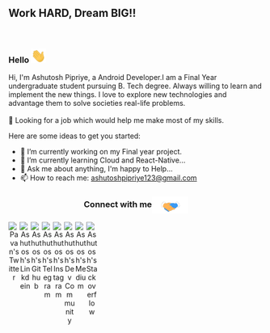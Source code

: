 ## Work HARD, Dream BIG!!

<br />

### Hello <img src="https://github.com/ashutoshpipriye/ashutoshpipriye/blob/master/Hi.gif" width="29px">

Hi, I'm Ashutosh Pipriye, a Android Developer.I am a Final Year undergraduate student pursuing B. Tech degree. Always willing to learn and implement the new things. I love to explore new technologies and advantage them to solve societies real-life problems.<br /><br />
🤔 Looking for a job which would help me make most of my skills.

Here are some ideas to get you started:

- 🔭 I’m currently working on my Final year project.
- 🌱 I’m currently learning Cloud and React-Native...
- 💬 Ask me about anything, I'm happy to Help...
- 📫 How to reach me: ashutoshpipriye123@gmail.com

<div align="center">
  <h3 align="center">Connect with me<img align="center" src="https://github.com/ashutoshpipriye/ashutoshpipriye/blob/master/Handshake.gif" height="33px" /></h3> 
</div>
<p align="center">
  <a href="https://twitter.com/PipriyeAshutosh">
  <img align="left" alt="Pavan's Twitter" width="22px" src="https://cdn.jsdelivr.net/npm/simple-icons@v3/icons/twitter.svg" />
</a>
<a href="https://www.linkedin.com/in/ashutosh-pipriye-847779188">
  <img align="left" alt="Ashutosh's Linkdein" width="22px" src="https://cdn.jsdelivr.net/npm/simple-icons@v3/icons/linkedin.svg" />
</a>
<a href="https://github.com/ashutoshpipriye">
  <img align="left" alt="Ashutosh's Github" width="22px" src="https://cdn.jsdelivr.net/npm/simple-icons@v3/icons/github.svg" />
</a>
<a href="https://t.me/AshutoshPipriye">
  <img align="left" alt="Ashutosh's Telegram" width="22px" src="https://cdn.jsdelivr.net/npm/simple-icons@v3/icons/telegram.svg" />
</a>
<a href="https://instagram.com/pipriyeashutosh/">
  <img align="left" alt="Ashutosh's Instagram" width="22px" src="https://cdn.jsdelivr.net/npm/simple-icons@v3/icons/instagram.svg" />
</a>
<a href="http://dev.to/ashutoshpipriye">
  <img align="left" alt="Ashutosh's Dev Community" width="22px" src="https://cdn.jsdelivr.net/npm/simple-icons@v3/icons/dev-dot-to.svg" />
</a>
<a href="https://medium.com/@ashutoshpipriye">
  <img align="left" alt="Ashutosh's Medium" width="22px" src="https://cdn.jsdelivr.net/npm/simple-icons@v3/icons/medium.svg" />
</a>
<a href="https://stackoverflow.com/users/12311262/ashutosh-pipriye">
  <img align="left" alt="Ashutosh's Stackoverflow" width="22px" src="https://cdn.jsdelivr.net/npm/simple-icons@v3/icons/stackoverflow.svg" />
</a>

</p>

